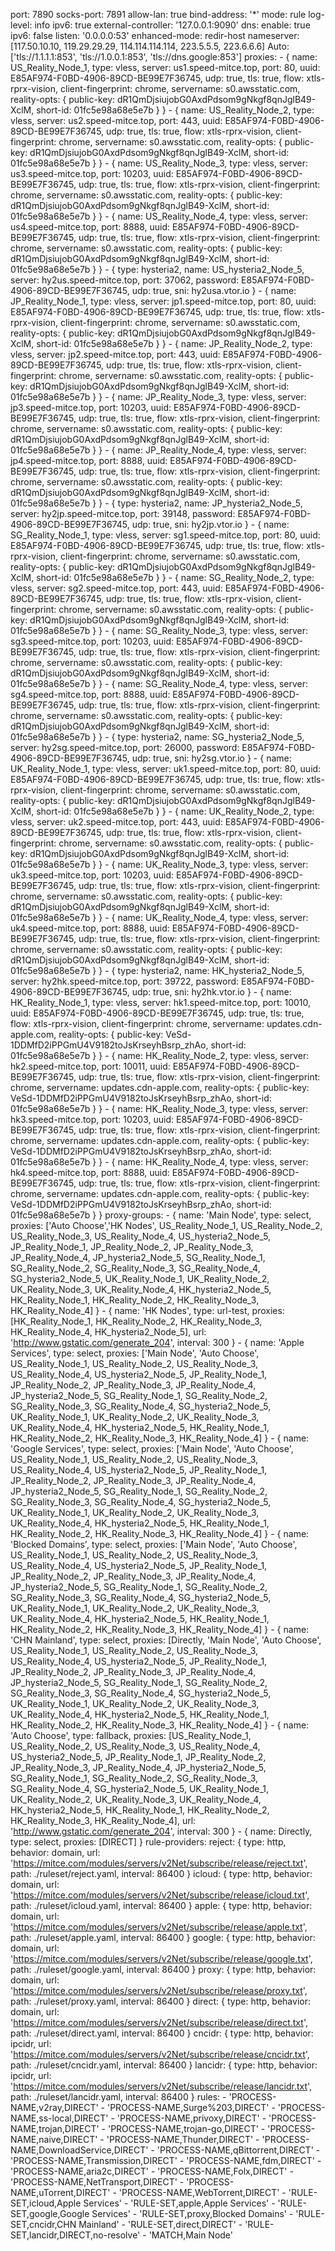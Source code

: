 port: 7890
socks-port: 7891
allow-lan: true
bind-address: '*'
mode: rule
log-level: info
ipv6: true
external-controller: '127.0.0.1:9090'
dns:
    enable: true
    ipv6: false
    listen: '0.0.0.0:53'
    enhanced-mode: redir-host
    nameserver: [117.50.10.10, 119.29.29.29, 114.114.114.114, 223.5.5.5, 223.6.6.6]
    Auto: ['tls://1.1.1.1:853', 'tls://1.0.0.1:853', 'tls://dns.google:853']
proxies:
    - { name: US_Reality_Node_1, type: vless, server: us1.speed-mitce.top, port: 80, uuid: E85AF974-F0BD-4906-89CD-BE99E7F36745, udp: true, tls: true, flow: xtls-rprx-vision, client-fingerprint: chrome, servername: s0.awsstatic.com, reality-opts: { public-key: dR1QmDjsiujobG0AxdPdsom9gNkgf8qnJglB49-XclM, short-id: 01fc5e98a68e5e7b } }
    - { name: US_Reality_Node_2, type: vless, server: us2.speed-mitce.top, port: 443, uuid: E85AF974-F0BD-4906-89CD-BE99E7F36745, udp: true, tls: true, flow: xtls-rprx-vision, client-fingerprint: chrome, servername: s0.awsstatic.com, reality-opts: { public-key: dR1QmDjsiujobG0AxdPdsom9gNkgf8qnJglB49-XclM, short-id: 01fc5e98a68e5e7b } }
    - { name: US_Reality_Node_3, type: vless, server: us3.speed-mitce.top, port: 10203, uuid: E85AF974-F0BD-4906-89CD-BE99E7F36745, udp: true, tls: true, flow: xtls-rprx-vision, client-fingerprint: chrome, servername: s0.awsstatic.com, reality-opts: { public-key: dR1QmDjsiujobG0AxdPdsom9gNkgf8qnJglB49-XclM, short-id: 01fc5e98a68e5e7b } }
    - { name: US_Reality_Node_4, type: vless, server: us4.speed-mitce.top, port: 8888, uuid: E85AF974-F0BD-4906-89CD-BE99E7F36745, udp: true, tls: true, flow: xtls-rprx-vision, client-fingerprint: chrome, servername: s0.awsstatic.com, reality-opts: { public-key: dR1QmDjsiujobG0AxdPdsom9gNkgf8qnJglB49-XclM, short-id: 01fc5e98a68e5e7b } }
    - { type: hysteria2, name: US_hysteria2_Node_5, server: hy2us.speed-mitce.top, port: 37062, password: E85AF974-F0BD-4906-89CD-BE99E7F36745, udp: true, sni: hy2usa.vtor.io }
    - { name: JP_Reality_Node_1, type: vless, server: jp1.speed-mitce.top, port: 80, uuid: E85AF974-F0BD-4906-89CD-BE99E7F36745, udp: true, tls: true, flow: xtls-rprx-vision, client-fingerprint: chrome, servername: s0.awsstatic.com, reality-opts: { public-key: dR1QmDjsiujobG0AxdPdsom9gNkgf8qnJglB49-XclM, short-id: 01fc5e98a68e5e7b } }
    - { name: JP_Reality_Node_2, type: vless, server: jp2.speed-mitce.top, port: 443, uuid: E85AF974-F0BD-4906-89CD-BE99E7F36745, udp: true, tls: true, flow: xtls-rprx-vision, client-fingerprint: chrome, servername: s0.awsstatic.com, reality-opts: { public-key: dR1QmDjsiujobG0AxdPdsom9gNkgf8qnJglB49-XclM, short-id: 01fc5e98a68e5e7b } }
    - { name: JP_Reality_Node_3, type: vless, server: jp3.speed-mitce.top, port: 10203, uuid: E85AF974-F0BD-4906-89CD-BE99E7F36745, udp: true, tls: true, flow: xtls-rprx-vision, client-fingerprint: chrome, servername: s0.awsstatic.com, reality-opts: { public-key: dR1QmDjsiujobG0AxdPdsom9gNkgf8qnJglB49-XclM, short-id: 01fc5e98a68e5e7b } }
    - { name: JP_Reality_Node_4, type: vless, server: jp4.speed-mitce.top, port: 8888, uuid: E85AF974-F0BD-4906-89CD-BE99E7F36745, udp: true, tls: true, flow: xtls-rprx-vision, client-fingerprint: chrome, servername: s0.awsstatic.com, reality-opts: { public-key: dR1QmDjsiujobG0AxdPdsom9gNkgf8qnJglB49-XclM, short-id: 01fc5e98a68e5e7b } }
    - { type: hysteria2, name: JP_hysteria2_Node_5, server: hy2jp.speed-mitce.top, port: 39148, password: E85AF974-F0BD-4906-89CD-BE99E7F36745, udp: true, sni: hy2jp.vtor.io }
    - { name: SG_Reality_Node_1, type: vless, server: sg1.speed-mitce.top, port: 80, uuid: E85AF974-F0BD-4906-89CD-BE99E7F36745, udp: true, tls: true, flow: xtls-rprx-vision, client-fingerprint: chrome, servername: s0.awsstatic.com, reality-opts: { public-key: dR1QmDjsiujobG0AxdPdsom9gNkgf8qnJglB49-XclM, short-id: 01fc5e98a68e5e7b } }
    - { name: SG_Reality_Node_2, type: vless, server: sg2.speed-mitce.top, port: 443, uuid: E85AF974-F0BD-4906-89CD-BE99E7F36745, udp: true, tls: true, flow: xtls-rprx-vision, client-fingerprint: chrome, servername: s0.awsstatic.com, reality-opts: { public-key: dR1QmDjsiujobG0AxdPdsom9gNkgf8qnJglB49-XclM, short-id: 01fc5e98a68e5e7b } }
    - { name: SG_Reality_Node_3, type: vless, server: sg3.speed-mitce.top, port: 10203, uuid: E85AF974-F0BD-4906-89CD-BE99E7F36745, udp: true, tls: true, flow: xtls-rprx-vision, client-fingerprint: chrome, servername: s0.awsstatic.com, reality-opts: { public-key: dR1QmDjsiujobG0AxdPdsom9gNkgf8qnJglB49-XclM, short-id: 01fc5e98a68e5e7b } }
    - { name: SG_Reality_Node_4, type: vless, server: sg4.speed-mitce.top, port: 8888, uuid: E85AF974-F0BD-4906-89CD-BE99E7F36745, udp: true, tls: true, flow: xtls-rprx-vision, client-fingerprint: chrome, servername: s0.awsstatic.com, reality-opts: { public-key: dR1QmDjsiujobG0AxdPdsom9gNkgf8qnJglB49-XclM, short-id: 01fc5e98a68e5e7b } }
    - { type: hysteria2, name: SG_hysteria2_Node_5, server: hy2sg.speed-mitce.top, port: 26000, password: E85AF974-F0BD-4906-89CD-BE99E7F36745, udp: true, sni: hy2sg.vtor.io }
    - { name: UK_Reality_Node_1, type: vless, server: uk1.speed-mitce.top, port: 80, uuid: E85AF974-F0BD-4906-89CD-BE99E7F36745, udp: true, tls: true, flow: xtls-rprx-vision, client-fingerprint: chrome, servername: s0.awsstatic.com, reality-opts: { public-key: dR1QmDjsiujobG0AxdPdsom9gNkgf8qnJglB49-XclM, short-id: 01fc5e98a68e5e7b } }
    - { name: UK_Reality_Node_2, type: vless, server: uk2.speed-mitce.top, port: 443, uuid: E85AF974-F0BD-4906-89CD-BE99E7F36745, udp: true, tls: true, flow: xtls-rprx-vision, client-fingerprint: chrome, servername: s0.awsstatic.com, reality-opts: { public-key: dR1QmDjsiujobG0AxdPdsom9gNkgf8qnJglB49-XclM, short-id: 01fc5e98a68e5e7b } }
    - { name: UK_Reality_Node_3, type: vless, server: uk3.speed-mitce.top, port: 10203, uuid: E85AF974-F0BD-4906-89CD-BE99E7F36745, udp: true, tls: true, flow: xtls-rprx-vision, client-fingerprint: chrome, servername: s0.awsstatic.com, reality-opts: { public-key: dR1QmDjsiujobG0AxdPdsom9gNkgf8qnJglB49-XclM, short-id: 01fc5e98a68e5e7b } }
    - { name: UK_Reality_Node_4, type: vless, server: uk4.speed-mitce.top, port: 8888, uuid: E85AF974-F0BD-4906-89CD-BE99E7F36745, udp: true, tls: true, flow: xtls-rprx-vision, client-fingerprint: chrome, servername: s0.awsstatic.com, reality-opts: { public-key: dR1QmDjsiujobG0AxdPdsom9gNkgf8qnJglB49-XclM, short-id: 01fc5e98a68e5e7b } }
    - { type: hysteria2, name: HK_hysteria2_Node_5, server: hy2hk.speed-mitce.top, port: 39722, password: E85AF974-F0BD-4906-89CD-BE99E7F36745, udp: true, sni: hy2hk.vtor.io }
    - { name: HK_Reality_Node_1, type: vless, server: hk1.speed-mitce.top, port: 10010, uuid: E85AF974-F0BD-4906-89CD-BE99E7F36745, udp: true, tls: true, flow: xtls-rprx-vision, client-fingerprint: chrome, servername: updates.cdn-apple.com, reality-opts: { public-key: VeSd-1DDMfD2iPPGmU4V9182toJsKrseyhBsrp_zhAo, short-id: 01fc5e98a68e5e7b } }
    - { name: HK_Reality_Node_2, type: vless, server: hk2.speed-mitce.top, port: 10011, uuid: E85AF974-F0BD-4906-89CD-BE99E7F36745, udp: true, tls: true, flow: xtls-rprx-vision, client-fingerprint: chrome, servername: updates.cdn-apple.com, reality-opts: { public-key: VeSd-1DDMfD2iPPGmU4V9182toJsKrseyhBsrp_zhAo, short-id: 01fc5e98a68e5e7b } }
    - { name: HK_Reality_Node_3, type: vless, server: hk3.speed-mitce.top, port: 10203, uuid: E85AF974-F0BD-4906-89CD-BE99E7F36745, udp: true, tls: true, flow: xtls-rprx-vision, client-fingerprint: chrome, servername: updates.cdn-apple.com, reality-opts: { public-key: VeSd-1DDMfD2iPPGmU4V9182toJsKrseyhBsrp_zhAo, short-id: 01fc5e98a68e5e7b } }
    - { name: HK_Reality_Node_4, type: vless, server: hk4.speed-mitce.top, port: 8888, uuid: E85AF974-F0BD-4906-89CD-BE99E7F36745, udp: true, tls: true, flow: xtls-rprx-vision, client-fingerprint: chrome, servername: updates.cdn-apple.com, reality-opts: { public-key: VeSd-1DDMfD2iPPGmU4V9182toJsKrseyhBsrp_zhAo, short-id: 01fc5e98a68e5e7b } }
proxy-groups:
    - { name: 'Main Node', type: select, proxies: ['Auto Choose','HK Nodes', US_Reality_Node_1, US_Reality_Node_2, US_Reality_Node_3, US_Reality_Node_4, US_hysteria2_Node_5, JP_Reality_Node_1, JP_Reality_Node_2, JP_Reality_Node_3, JP_Reality_Node_4, JP_hysteria2_Node_5, SG_Reality_Node_1, SG_Reality_Node_2, SG_Reality_Node_3, SG_Reality_Node_4, SG_hysteria2_Node_5, UK_Reality_Node_1, UK_Reality_Node_2, UK_Reality_Node_3, UK_Reality_Node_4, HK_hysteria2_Node_5, HK_Reality_Node_1, HK_Reality_Node_2, HK_Reality_Node_3, HK_Reality_Node_4] }
    - { name: 'HK Nodes', type: url-test, proxies: [HK_Reality_Node_1, HK_Reality_Node_2, HK_Reality_Node_3, HK_Reality_Node_4, HK_hysteria2_Node_5], url: 'http://www.gstatic.com/generate_204', interval: 300 }
    - { name: 'Apple Services', type: select, proxies: ['Main Node', 'Auto Choose', US_Reality_Node_1, US_Reality_Node_2, US_Reality_Node_3, US_Reality_Node_4, US_hysteria2_Node_5, JP_Reality_Node_1, JP_Reality_Node_2, JP_Reality_Node_3, JP_Reality_Node_4, JP_hysteria2_Node_5, SG_Reality_Node_1, SG_Reality_Node_2, SG_Reality_Node_3, SG_Reality_Node_4, SG_hysteria2_Node_5, UK_Reality_Node_1, UK_Reality_Node_2, UK_Reality_Node_3, UK_Reality_Node_4, HK_hysteria2_Node_5, HK_Reality_Node_1, HK_Reality_Node_2, HK_Reality_Node_3, HK_Reality_Node_4] }
    - { name: 'Google Services', type: select, proxies: ['Main Node', 'Auto Choose', US_Reality_Node_1, US_Reality_Node_2, US_Reality_Node_3, US_Reality_Node_4, US_hysteria2_Node_5, JP_Reality_Node_1, JP_Reality_Node_2, JP_Reality_Node_3, JP_Reality_Node_4, JP_hysteria2_Node_5, SG_Reality_Node_1, SG_Reality_Node_2, SG_Reality_Node_3, SG_Reality_Node_4, SG_hysteria2_Node_5, UK_Reality_Node_1, UK_Reality_Node_2, UK_Reality_Node_3, UK_Reality_Node_4, HK_hysteria2_Node_5, HK_Reality_Node_1, HK_Reality_Node_2, HK_Reality_Node_3, HK_Reality_Node_4] }
    - { name: 'Blocked Domains', type: select, proxies: ['Main Node', 'Auto Choose', US_Reality_Node_1, US_Reality_Node_2, US_Reality_Node_3, US_Reality_Node_4, US_hysteria2_Node_5, JP_Reality_Node_1, JP_Reality_Node_2, JP_Reality_Node_3, JP_Reality_Node_4, JP_hysteria2_Node_5, SG_Reality_Node_1, SG_Reality_Node_2, SG_Reality_Node_3, SG_Reality_Node_4, SG_hysteria2_Node_5, UK_Reality_Node_1, UK_Reality_Node_2, UK_Reality_Node_3, UK_Reality_Node_4, HK_hysteria2_Node_5, HK_Reality_Node_1, HK_Reality_Node_2, HK_Reality_Node_3, HK_Reality_Node_4] }
    - { name: 'CHN Mainland', type: select, proxies: [Directly, 'Main Node', 'Auto Choose', US_Reality_Node_1, US_Reality_Node_2, US_Reality_Node_3, US_Reality_Node_4, US_hysteria2_Node_5, JP_Reality_Node_1, JP_Reality_Node_2, JP_Reality_Node_3, JP_Reality_Node_4, JP_hysteria2_Node_5, SG_Reality_Node_1, SG_Reality_Node_2, SG_Reality_Node_3, SG_Reality_Node_4, SG_hysteria2_Node_5, UK_Reality_Node_1, UK_Reality_Node_2, UK_Reality_Node_3, UK_Reality_Node_4, HK_hysteria2_Node_5, HK_Reality_Node_1, HK_Reality_Node_2, HK_Reality_Node_3, HK_Reality_Node_4] }
    - { name: 'Auto Choose', type: fallback, proxies: [US_Reality_Node_1, US_Reality_Node_2, US_Reality_Node_3, US_Reality_Node_4, US_hysteria2_Node_5, JP_Reality_Node_1, JP_Reality_Node_2, JP_Reality_Node_3, JP_Reality_Node_4, JP_hysteria2_Node_5, SG_Reality_Node_1, SG_Reality_Node_2, SG_Reality_Node_3, SG_Reality_Node_4, SG_hysteria2_Node_5, UK_Reality_Node_1, UK_Reality_Node_2, UK_Reality_Node_3, UK_Reality_Node_4, HK_hysteria2_Node_5, HK_Reality_Node_1, HK_Reality_Node_2, HK_Reality_Node_3, HK_Reality_Node_4], url: 'http://www.gstatic.com/generate_204', interval: 300 }
    - { name: Directly, type: select, proxies: [DIRECT] }
rule-providers:
    reject: { type: http, behavior: domain, url: 'https://mitce.com/modules/servers/v2Net/subscribe/release/reject.txt', path: ./ruleset/reject.yaml, interval: 86400 }
    icloud: { type: http, behavior: domain, url: 'https://mitce.com/modules/servers/v2Net/subscribe/release/icloud.txt', path: ./ruleset/icloud.yaml, interval: 86400 }
    apple: { type: http, behavior: domain, url: 'https://mitce.com/modules/servers/v2Net/subscribe/release/apple.txt', path: ./ruleset/apple.yaml, interval: 86400 }
    google: { type: http, behavior: domain, url: 'https://mitce.com/modules/servers/v2Net/subscribe/release/google.txt', path: ./ruleset/google.yaml, interval: 86400 }
    proxy: { type: http, behavior: domain, url: 'https://mitce.com/modules/servers/v2Net/subscribe/release/proxy.txt', path: ./ruleset/proxy.yaml, interval: 86400 }
    direct: { type: http, behavior: domain, url: 'https://mitce.com/modules/servers/v2Net/subscribe/release/direct.txt', path: ./ruleset/direct.yaml, interval: 86400 }
    cncidr: { type: http, behavior: ipcidr, url: 'https://mitce.com/modules/servers/v2Net/subscribe/release/cncidr.txt', path: ./ruleset/cncidr.yaml, interval: 86400 }
    lancidr: { type: http, behavior: ipcidr, url: 'https://mitce.com/modules/servers/v2Net/subscribe/release/lancidr.txt', path: ./ruleset/lancidr.yaml, interval: 86400 }
rules:
    - 'PROCESS-NAME,v2ray,DIRECT'
    - 'PROCESS-NAME,Surge%203,DIRECT'
    - 'PROCESS-NAME,ss-local,DIRECT'
    - 'PROCESS-NAME,privoxy,DIRECT'
    - 'PROCESS-NAME,trojan,DIRECT'
    - 'PROCESS-NAME,trojan-go,DIRECT'
    - 'PROCESS-NAME,naive,DIRECT'
    - 'PROCESS-NAME,Thunder,DIRECT'
    - 'PROCESS-NAME,DownloadService,DIRECT'
    - 'PROCESS-NAME,qBittorrent,DIRECT'
    - 'PROCESS-NAME,Transmission,DIRECT'
    - 'PROCESS-NAME,fdm,DIRECT'
    - 'PROCESS-NAME,aria2c,DIRECT'
    - 'PROCESS-NAME,Folx,DIRECT'
    - 'PROCESS-NAME,NetTransport,DIRECT'
    - 'PROCESS-NAME,uTorrent,DIRECT'
    - 'PROCESS-NAME,WebTorrent,DIRECT'
    - 'RULE-SET,icloud,Apple Services'
    - 'RULE-SET,apple,Apple Services'
    - 'RULE-SET,google,Google Services'
    - 'RULE-SET,proxy,Blocked Domains'
    - 'RULE-SET,cncidr,CHN Mainland'
    - 'RULE-SET,direct,DIRECT'
    - 'RULE-SET,lancidr,DIRECT,no-resolve'
    - 'MATCH,Main Node'
